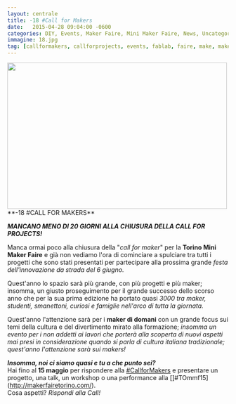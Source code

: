 ```yaml
---
layout: centrale
title: -18 #Call for Makers
date:   2015-04-28 09:04:00 -0600
categories: DIY, Events, Maker Faire, Mini Maker Faire, News, Uncategorized, Workshop
immagine: 18.jpg
tag: [callformakers, callforprojects, events, fablab, faire, make, maker, makers, projects, TOmmf, TOmmf15, torino]
---
```

<img src="/img/blog/18.jpg" width="500" height="333">
**-18 #CALL FOR MAKERS**

**_MANCANO MENO DI 20 GIORNI ALLA CHIUSURA DELLA CALL FOR PROJECTS!_**    

Manca ormai poco alla chiusura della "_call for maker_" per la **Torino Mini Maker Faire** e già non vediamo l'ora di cominciare a spulciare tra tutti i progetti che sono stati presentati per partecipare alla prossima grande _festa dell'innovazione da strada del 6 giugno._

Quest'anno lo spazio sarà più grande, con più progetti e più maker; insomma,
un giusto proseguimento per il grande successo dello scorso anno che per la sua prima edizione ha portato quasi _3000 tra maker, studenti, smanettoni, curiosi e famiglie nell'arco di tutta la giornata._

Quest'anno l'attenzione sarà per i **maker di domani** con un grande focus sui temi della cultura e del divertimento mirato alla formazione; _insomma un evento per i non addetti ai lavori che porterà alla scoperta di nuovi aspetti mai presi in considerazione quando si parla di cultura italiana tradizionale; quest'anno l'attenzione sarà sui makers!_

_**Insomma, noi ci siamo quasi e tu a che punto sei?**_  
Hai fino al **15 maggio** per rispondere alla [#CallforMakers](https://docs.google.com/a/arduino.cc/forms/d/1csDEnRU2D4GJgoJEWs6GRJBkv8h5dTlWPMxQiMZEK8U/viewform) e presentare un progetto, una talk, un workshop o una performance alla []#TOmmf15](http://makerfairetorino.com/).  
Cosa aspetti? _Rispondi alla Call!_
